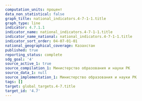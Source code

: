 ```yaml
---
computation_units: процент
data_non_statistical: false
graph_title: national_indicators.4-7-1-1.title
graph_type: line
indicator: 4.7.1.1
indicator_name: national_indicators.4-7-1-1.title
indicator_name_national: national_indicators.4-7-1-1.title
indicator_sort_order: 04-07-01-01
national_geographical_coverage: Казахстан
published: true
reporting_status: complete
sdg_goal: '4'
source_active_1: true
source_compilation_1: Министерство образования и науки РК
source_data_1: null
source_implementation_1: Министерство образования и науки РК
tags: []
target: global_targets.4-7.title
target_id: '4.7'
---
```

